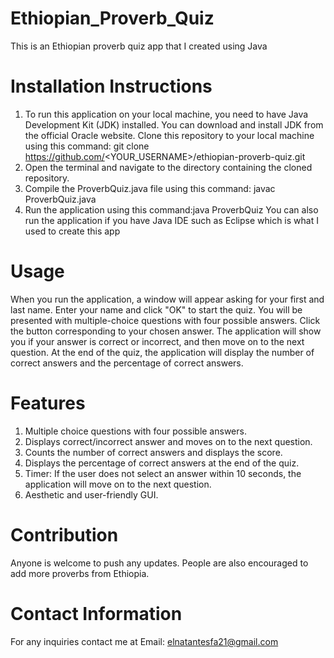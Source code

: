 # Ethiopian_Proverb_Quiz
This is an Ethiopian proverb quiz app that I created using Java

# Installation Instructions
1. To run this application on your local machine, you need to have Java Development Kit (JDK) installed. You can download and install JDK from the official Oracle website. Clone this repository to your local machine using this command: git clone https://github.com/<YOUR_USERNAME>/ethiopian-proverb-quiz.git
2. Open the terminal and navigate to the directory containing the cloned repository.
3. Compile the ProverbQuiz.java file using this command: javac ProverbQuiz.java
4. Run the application using this command:java ProverbQuiz
You can also run the application if you have Java IDE such as Eclipse which is what I used to create this app

# Usage
When you run the application, a window will appear asking for your first and last name. Enter your name and click "OK" to start the quiz. You will be presented with multiple-choice questions with four possible answers. Click the button corresponding to your chosen answer. The application will show you if your answer is correct or incorrect, and then move on to the next question. At the end of the quiz, the application will display the number of correct answers and the percentage of correct answers.

# Features
1. Multiple choice questions with four possible answers.
2. Displays correct/incorrect answer and moves on to the next question.
3. Counts the number of correct answers and displays the score.
4. Displays the percentage of correct answers at the end of the quiz.
5. Timer: If the user does not select an answer within 10 seconds, the application will move on to the next question.
6. Aesthetic and user-friendly GUI.


# Contribution
Anyone is welcome to push any updates. People are also encouraged to add more proverbs from Ethiopia.

# Contact Information
For any inquiries contact me at
Email: elnatantesfa21@gmail.com
